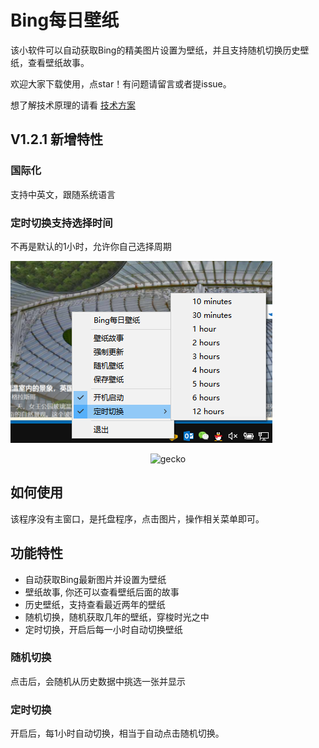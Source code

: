 # Bing每日壁纸

该小软件可以自动获取Bing的精美图片设置为壁纸，并且支持随机切换历史壁纸，查看壁纸故事。

欢迎大家下载使用，点star！有问题请留言或者提issue。

想了解技术原理的请看 [技术方案](./技术方案.md)

## V1.2.1 新增特性

### 国际化

支持中英文，跟随系统语言

### 定时切换支持选择时间

不再是默认的1小时，允许你自己选择周期

![定时切换支持选择时间](https://www.github.com/jadepeng/blogpic/raw/master/pic/21/1534851696908.png)

<p align="center">
  <img src="https://github.com/kompiuter/bing-wallpaper/blob/master/resources/geckorain.jpg?raw=true" alt="gecko" width="728"/>
</p>


## 如何使用

该程序没有主窗口，是托盘程序，点击图片，操作相关菜单即可。


## 功能特性

- 自动获取Bing最新图片并设置为壁纸
- 壁纸故事,  你还可以查看壁纸后面的故事
- 历史壁纸，支持查看最近两年的壁纸
- 随机切换，随机获取几年的壁纸，穿梭时光之中
- 定时切换，开启后每一小时自动切换壁纸

### 随机切换

点击后，会随机从历史数据中挑选一张并显示


### 定时切换

开启后，每1小时自动切换，相当于自动点击随机切换。
